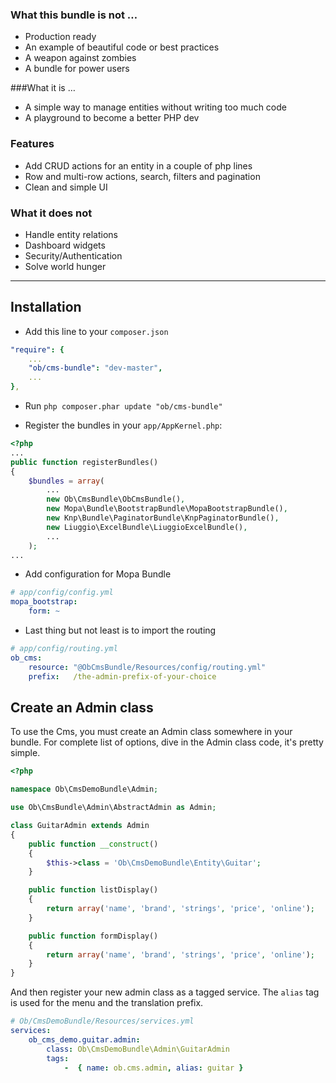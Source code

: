 ### What this bundle is not …
- Production ready
- An example of beautiful code or best practices
- A weapon against zombies
- A bundle for power users
 
###What it is …
- A simple way to manage entities without writing too much code
- A playground to become a better PHP dev

### Features
- Add CRUD actions for an entity in a couple of php lines
- Row and multi-row actions, search, filters and pagination
- Clean and simple UI

### What it does not
- Handle entity relations
- Dashboard widgets
- Security/Authentication
- Solve world hunger


***


## Installation
* Add this line to your `composer.json`

```yaml
"require": {
    ...
    "ob/cms-bundle": "dev-master",
    ...
},
```

* Run `php composer.phar update "ob/cms-bundle"`

* Register the bundles in your `app/AppKernel.php`:

```php
<?php
...
public function registerBundles()
{
    $bundles = array(
        ...
        new Ob\CmsBundle\ObCmsBundle(),
        new Mopa\Bundle\BootstrapBundle\MopaBootstrapBundle(),
        new Knp\Bundle\PaginatorBundle\KnpPaginatorBundle(),
        new Liuggio\ExcelBundle\LiuggioExcelBundle(),
        ...
    );
...
```

* Add configuration for Mopa Bundle

```yaml
# app/config/config.yml
mopa_bootstrap:
    form: ~
```

* Last thing but not least is to import the routing

```yaml
# app/config/routing.yml
ob_cms:
    resource: "@ObCmsBundle/Resources/config/routing.yml"
    prefix:   /the-admin-prefix-of-your-choice
```

## Create an Admin class
To use the Cms, you must create an Admin class somewhere in your bundle. For complete list of options, dive in the Admin
class code, it's pretty simple.

```php
<?php

namespace Ob\CmsDemoBundle\Admin;

use Ob\CmsBundle\Admin\AbstractAdmin as Admin;

class GuitarAdmin extends Admin
{
    public function __construct()
    {
        $this->class = 'Ob\CmsDemoBundle\Entity\Guitar';
    }

    public function listDisplay()
    {
        return array('name', 'brand', 'strings', 'price', 'online');
    }

    public function formDisplay()
    {
        return array('name', 'brand', 'strings', 'price', 'online');
    }
}
```

And then register your new admin class as a tagged service. The `alias` tag is used for the menu and the translation
prefix.

```yaml
# Ob/CmsDemoBundle/Resources/services.yml
services:
    ob_cms_demo.guitar.admin:
        class: Ob\CmsDemoBundle\Admin\GuitarAdmin
        tags:
            -  { name: ob.cms.admin, alias: guitar }
```
